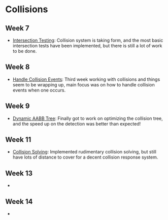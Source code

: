 # Collisions

## Week 7
- [Intersection Testing](https://isetta.io/blogs/week-7/#collisions): Collision system is taking form, and the most basic intersection tests have been implemented, but there is still a lot of work to be done.

## Week 8
- [Handle Collision Events](https://isetta.io/blogs/week-8/#collisions): Third week working with collisions and things seem to be wrapping up, main focus was on how to handle collision events when one occurs.

## Week 9
- [Dynamic AABB Tree](https://isetta.io/blogs/week-9/#collisions-dynamic-aabb-tree): Finally got to work on optimizing the collision tree, and the speed up on the detection was better than expected!

## Week 11
- [Collision Solving](https://isetta.io/blogs/week-11/#collision-solving): Implemented rudimentary collision solving, but still have lots of distance to cover for a decent collision response system.
  
## Week 13
- []()

## Week 14
- []()
